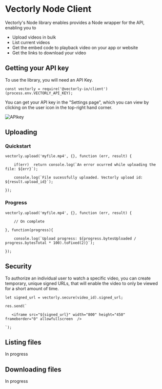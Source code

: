 # Vectorly Node Client

Vectorly's Node library enables provides a Node wrapper for the API, enabling you to

* Upload videos in bulk
* List current videos
* Get the embed code to playback video on your app or website
* Get the links to download your video


## Getting your API key

To use the library, you will need an API Key. 

    const vectorly = require('@vectorly-io/client')(process.env.VECTORLY_API_KEY);
        
You can get your API key in the "Settings page", which you can view by clicking on the user icon in the top-right hand corner. 

![APIkey](https://vectorly.io/docs/img/apikey.png) 



## Uploading


### Quickstart

    vectorly.upload('myfile.mp4', {}, function (err, result) {
    
        if(err)  return console.log(`An error ocurred while uploading the file: ${err}`);
           
        console.log(`File sucessfully uploaded. Vectorly upload id: ${result.upload_id}`);
    
    });
    
### Progress    
  
    vectorly.upload('myfile.mp4', {}, function (err, result) {
    
        // On complete
    
    }, function(progress){
    
        console.log(`Upload progress: ${progress.bytesUploaded / progress.bytesTotal * 100).toFixed(2)}`);
        
    });


## Security

To authorize an individual user to watch a specific video, you can create temporary, unique signed URLs, that will enable the video to only be viewed for a short amount of time.

    let signed_url = vectorly.secure(video_id).signed_url;
    
    res.send(`
    
       <iframe src="${signed_url}" width="800" height="450" frameborder="0" allowfullscreen  />
   
    `);


## Listing files
In progress
   


## Downloading files

In progress
   
   
   